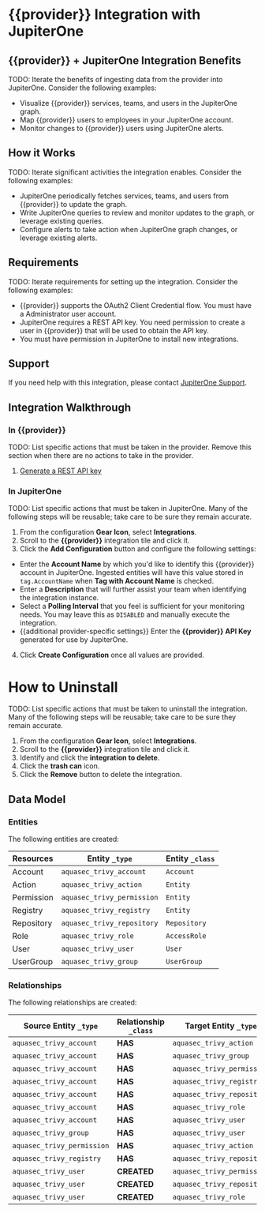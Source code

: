 # {{provider}} Integration with JupiterOne

## {{provider}} + JupiterOne Integration Benefits

TODO: Iterate the benefits of ingesting data from the provider into JupiterOne.
Consider the following examples:

- Visualize {{provider}} services, teams, and users in the JupiterOne graph.
- Map {{provider}} users to employees in your JupiterOne account.
- Monitor changes to {{provider}} users using JupiterOne alerts.

## How it Works

TODO: Iterate significant activities the integration enables. Consider the
following examples:

- JupiterOne periodically fetches services, teams, and users from {{provider}}
  to update the graph.
- Write JupiterOne queries to review and monitor updates to the graph, or
  leverage existing queries.
- Configure alerts to take action when JupiterOne graph changes, or leverage
  existing alerts.

## Requirements

TODO: Iterate requirements for setting up the integration. Consider the
following examples:

- {{provider}} supports the OAuth2 Client Credential flow. You must have a
  Administrator user account.
- JupiterOne requires a REST API key. You need permission to create a user in
  {{provider}} that will be used to obtain the API key.
- You must have permission in JupiterOne to install new integrations.

## Support

If you need help with this integration, please contact
[JupiterOne Support](https://support.jupiterone.io).

## Integration Walkthrough

### In {{provider}}

TODO: List specific actions that must be taken in the provider. Remove this
section when there are no actions to take in the provider.

1. [Generate a REST API key](https://example.com/docs/generating-api-keys)

### In JupiterOne

TODO: List specific actions that must be taken in JupiterOne. Many of the
following steps will be reusable; take care to be sure they remain accurate.

1. From the configuration **Gear Icon**, select **Integrations**.
2. Scroll to the **{{provider}}** integration tile and click it.
3. Click the **Add Configuration** button and configure the following settings:

- Enter the **Account Name** by which you'd like to identify this {{provider}}
  account in JupiterOne. Ingested entities will have this value stored in
  `tag.AccountName` when **Tag with Account Name** is checked.
- Enter a **Description** that will further assist your team when identifying
  the integration instance.
- Select a **Polling Interval** that you feel is sufficient for your monitoring
  needs. You may leave this as `DISABLED` and manually execute the integration.
- {{additional provider-specific settings}} Enter the **{{provider}} API Key**
  generated for use by JupiterOne.

4. Click **Create Configuration** once all values are provided.

# How to Uninstall

TODO: List specific actions that must be taken to uninstall the integration.
Many of the following steps will be reusable; take care to be sure they remain
accurate.

1. From the configuration **Gear Icon**, select **Integrations**.
2. Scroll to the **{{provider}}** integration tile and click it.
3. Identify and click the **integration to delete**.
4. Click the **trash can** icon.
5. Click the **Remove** button to delete the integration.

<!-- {J1_DOCUMENTATION_MARKER_START} -->
<!--
********************************************************************************
NOTE: ALL OF THE FOLLOWING DOCUMENTATION IS GENERATED USING THE
"j1-integration document" COMMAND. DO NOT EDIT BY HAND! PLEASE SEE THE DEVELOPER
DOCUMENTATION FOR USAGE INFORMATION:

https://github.com/JupiterOne/sdk/blob/main/docs/integrations/development.md
********************************************************************************
-->

## Data Model

### Entities

The following entities are created:

| Resources  | Entity `_type`             | Entity `_class` |
| ---------- | -------------------------- | --------------- |
| Account    | `aquasec_trivy_account`    | `Account`       |
| Action     | `aquasec_trivy_action`     | `Entity`        |
| Permission | `aquasec_trivy_permission` | `Entity`        |
| Registry   | `aquasec_trivy_registry`   | `Entity`        |
| Repository | `aquasec_trivy_repository` | `Repository`    |
| Role       | `aquasec_trivy_role`       | `AccessRole`    |
| User       | `aquasec_trivy_user`       | `User`          |
| UserGroup  | `aquasec_trivy_group`      | `UserGroup`     |

### Relationships

The following relationships are created:

| Source Entity `_type`      | Relationship `_class` | Target Entity `_type`      |
| -------------------------- | --------------------- | -------------------------- |
| `aquasec_trivy_account`    | **HAS**               | `aquasec_trivy_action`     |
| `aquasec_trivy_account`    | **HAS**               | `aquasec_trivy_group`      |
| `aquasec_trivy_account`    | **HAS**               | `aquasec_trivy_permission` |
| `aquasec_trivy_account`    | **HAS**               | `aquasec_trivy_registry`   |
| `aquasec_trivy_account`    | **HAS**               | `aquasec_trivy_repository` |
| `aquasec_trivy_account`    | **HAS**               | `aquasec_trivy_role`       |
| `aquasec_trivy_account`    | **HAS**               | `aquasec_trivy_user`       |
| `aquasec_trivy_group`      | **HAS**               | `aquasec_trivy_user`       |
| `aquasec_trivy_permission` | **HAS**               | `aquasec_trivy_action`     |
| `aquasec_trivy_registry`   | **HAS**               | `aquasec_trivy_repository` |
| `aquasec_trivy_user`       | **CREATED**           | `aquasec_trivy_permission` |
| `aquasec_trivy_user`       | **CREATED**           | `aquasec_trivy_repository` |
| `aquasec_trivy_user`       | **CREATED**           | `aquasec_trivy_role`       |

<!--
********************************************************************************
END OF GENERATED DOCUMENTATION AFTER BELOW MARKER
********************************************************************************
-->
<!-- {J1_DOCUMENTATION_MARKER_END} -->
